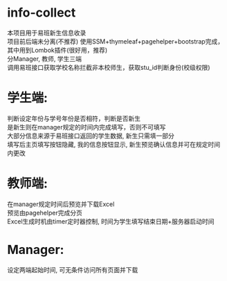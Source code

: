 # info-collect
本项目用于易班新生信息收录  
项目前后端未分离(不推荐)
使用SSM+thymeleaf+pagehelper+bootstrap完成，其中用到Lombok插件(很好用，推荐)  
分Manager, 教师, 学生三端  
调用易班接口获取学校名称拦截非本校师生，获取stu_id判断身份(校级权限)  

# 学生端:
判断设定年份与学号年份是否相符，判断是否新生  
是新生则在manager规定的时间内完成填写，否则不可填写  
大部分信息来源于易班接口返回的学生数据, 新生只需填一部分  
填写后主页填写按钮隐藏, 我的信息按钮显示, 新生预览确认信息并可在规定时间内更改  

# 教师端:
在manager规定时间后预览并下载Excel  
预览由pagehelper完成分页  
Excel生成时机由timer定时器控制, 时间为学生填写结束日期+服务器启动时间  

# Manager:
设定两端起始时间, 可无条件访问所有页面并下载  